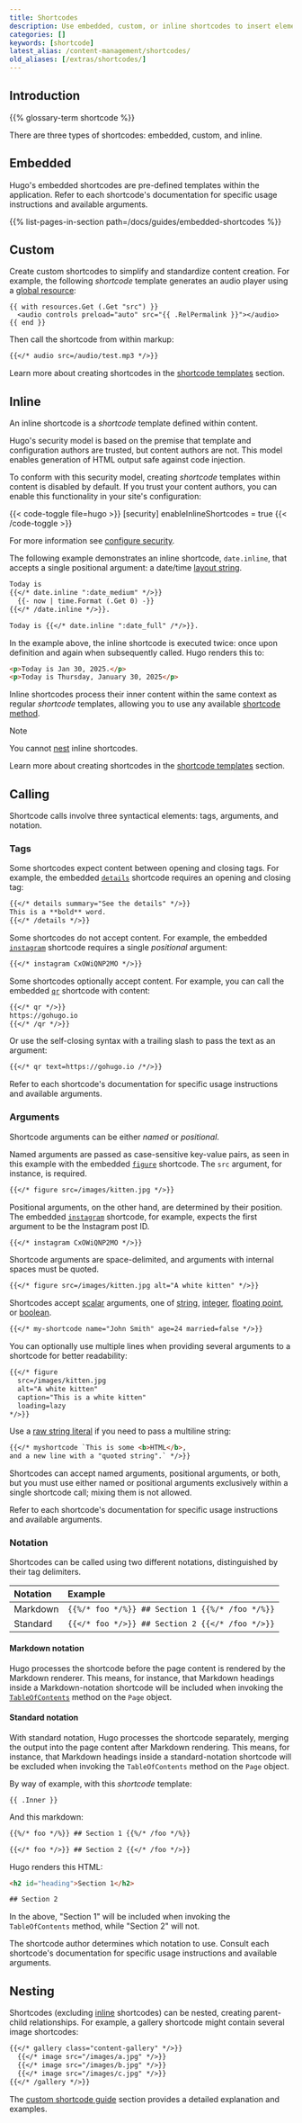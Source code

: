 ```yaml
---
title: Shortcodes
description: Use embedded, custom, or inline shortcodes to insert elements such as videos, images, and social media embeds into your content.
categories: []
keywords: [shortcode]
latest_alias: /content-management/shortcodes/
old_aliases: [/extras/shortcodes/]
---
```


## Introduction

{{% glossary-term shortcode %}}

There are three types of shortcodes: embedded, custom, and inline.

## Embedded

Hugo's embedded shortcodes are pre-defined templates within the application. Refer to each shortcode's documentation for specific usage instructions and available arguments.

{{% list-pages-in-section path=/docs/guides/embedded-shortcodes %}}

## Custom

Create custom shortcodes to simplify and standardize content creation. For example, the following _shortcode_ template generates an audio player using a [global resource](g):

```go-html-template {file="layouts/_shortcodes/audio.html"}
{{ with resources.Get (.Get "src") }}
  <audio controls preload="auto" src="{{ .RelPermalink }}"></audio>
{{ end }}
```

Then call the shortcode from within markup:

```md {file="content/example.md"}
{{</* audio src=/audio/test.mp3 */>}}
```

Learn more about creating shortcodes in the [shortcode templates][] section.

## Inline

An inline shortcode is a _shortcode_ template defined within content.

Hugo's security model is based on the premise that template and configuration authors are trusted, but content authors are not. This model enables generation of HTML output safe against code injection.

To conform with this security model, creating _shortcode_ templates within content is disabled by default. If you trust your content authors, you can enable this functionality in your site's configuration:

{{< code-toggle file=hugo >}}
[security]
enableInlineShortcodes = true
{{< /code-toggle >}}

For more information see [configure security](/docs/reference/configuration/security).

The following example demonstrates an inline shortcode, `date.inline`, that accepts a single positional argument: a date/time [layout string][].

```md {file="content/example.md"}
Today is
{{</* date.inline ":date_medium" */>}}
  {{- now | time.Format (.Get 0) -}}
{{</* /date.inline */>}}.

Today is {{</* date.inline ":date_full" /*/>}}.
```

In the example above, the inline shortcode is executed twice: once upon definition and again when subsequently called. Hugo renders this to:

```html
<p>Today is Jan 30, 2025.</p>
<p>Today is Thursday, January 30, 2025</p>
```

Inline shortcodes process their inner content within the same context as regular _shortcode_ templates, allowing you to use any available [shortcode method][].

> [!note]
> You cannot [nest](#nesting) inline shortcodes.

Learn more about creating shortcodes in the [shortcode templates][] section.

## Calling

Shortcode calls involve three syntactical elements: tags, arguments, and notation.

### Tags

Some shortcodes expect content between opening and closing tags. For example, the embedded [`details`][] shortcode requires an opening and closing tag:

```md {file="content/example.md"}
{{</* details summary="See the details" */>}}
This is a **bold** word.
{{</* /details */>}}
```

Some shortcodes do not accept content. For example, the embedded [`instagram`][] shortcode requires a single _positional_ argument:

```md {file="content/example.md"}
{{</* instagram CxOWiQNP2MO */>}}
```

Some shortcodes optionally accept content. For example, you can call the embedded [`qr`][] shortcode with content:

```md {file="content/example.md"}
{{</* qr */>}}
https://gohugo.io
{{</* /qr */>}}
```

Or use the self-closing syntax with a trailing slash to pass the text as an argument:

```md {file="content/example.md"}
{{</* qr text=https://gohugo.io /*/>}}
```

Refer to each shortcode's documentation for specific usage instructions and available arguments.

### Arguments

Shortcode arguments can be either _named_ or _positional_.

Named arguments are passed as case-sensitive key-value pairs, as seen in this example with the embedded [`figure`][] shortcode. The `src` argument, for instance, is required.

```md {file="content/example.md"}
{{</* figure src=/images/kitten.jpg */>}}
```

Positional arguments, on the other hand, are determined by their position. The embedded [`instagram`][] shortcode, for example, expects the first argument to be the Instagram post ID.

```md {file="content/example.md"}
{{</* instagram CxOWiQNP2MO */>}}
```

Shortcode arguments are space-delimited, and arguments with internal spaces must be quoted.

```md {file="content/example.md"}
{{</* figure src=/images/kitten.jpg alt="A white kitten" */>}}
```

Shortcodes accept [scalar](g) arguments, one of [string](g), [integer](g), [floating point](g), or [boolean](g).

```md {file="content/example.md"}
{{</* my-shortcode name="John Smith" age=24 married=false */>}}
```

You can optionally use multiple lines when providing several arguments to a shortcode for better readability:

```md {file="content/example.md"}
{{</* figure
  src=/images/kitten.jpg
  alt="A white kitten"
  caption="This is a white kitten"
  loading=lazy
*/>}}
```

Use a [raw string literal](g) if you need to pass a multiline string:

```md {file="content/example.md"}
{{</* myshortcode `This is some <b>HTML</b>,
and a new line with a "quoted string".` */>}}
```

Shortcodes can accept named arguments, positional arguments, or both, but you must use either named or positional arguments exclusively within a single shortcode call; mixing them is not allowed.

Refer to each shortcode's documentation for specific usage instructions and available arguments.

### Notation

Shortcodes can be called using two different notations, distinguished by their tag delimiters.

Notation|Example
:--|:--
Markdown|`{{%/* foo */%}} ## Section 1 {{%/* /foo */%}}`
Standard|`{{</* foo */>}} ## Section 2 {{</* /foo */>}}`

#### Markdown notation

Hugo processes the shortcode before the page content is rendered by the Markdown renderer. This means, for instance, that Markdown headings inside a Markdown-notation shortcode will be included when invoking the [`TableOfContents`][] method on the `Page` object.

#### Standard notation

With standard notation, Hugo processes the shortcode separately, merging the output into the page content after Markdown rendering. This means, for instance, that Markdown headings inside a standard-notation shortcode will be excluded when invoking the `TableOfContents` method on the `Page` object.

By way of example, with this _shortcode_ template:

```go-html-template {file="layouts/_shortcodes/foo.html"}
{{ .Inner }}
```

And this markdown:

```md {file="content/example.md"}
{{%/* foo */%}} ## Section 1 {{%/* /foo */%}}

{{</* foo */>}} ## Section 2 {{</* /foo */>}}
```

Hugo renders this HTML:

```html
<h2 id="heading">Section 1</h2>

## Section 2
```

In the above, "Section 1" will be included when invoking the `TableOfContents` method, while "Section 2" will not.

The shortcode author determines which notation to use. Consult each shortcode's documentation for specific usage instructions and available arguments.

## Nesting

Shortcodes (excluding [inline](#inline) shortcodes) can be nested, creating parent-child relationships. For example, a gallery shortcode might contain several image shortcodes:

```md {file="content/example.md"}
{{</* gallery class="content-gallery" */>}}
  {{</* image src="/images/a.jpg" */>}}
  {{</* image src="/images/b.jpg" */>}}
  {{</* image src="/images/c.jpg" */>}}
{{</* /gallery */>}}
```

The [custom shortcode guide][] section provides a detailed explanation and examples.

[`details`]: /docs/guides/embedded-shortcodes/details
[`figure`]: /docs/guides/embedded-shortcodes/figure
[`instagram`]: /docs/guides/embedded-shortcodes/instagram
[`qr`]: /docs/guides/embedded-shortcodes/qr
[`TableOfContents`]: /docs/reference/methods/page/tableofcontents/
[layout string]: /docs/reference/functions/time/format/#layout-string
[custom shortcode guide]: /docs/guides/custom-shortcodes/#nesting
[shortcode method]: /docs/guides/custom-shortcodes/#methods
[shortcode templates]: /docs/guides/custom-shortcodes/
